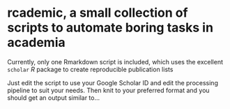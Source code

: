 #  rcademic, a small collection of scripts to automate boring tasks in academia

Currently, only one Rmarkdown script is included, which uses the excellent `scholar`  *R* package to create reproducible publication lists

Just edit the script to use your Google Scholar ID and edit the processing pipeline to suit your needs. Then knit to your preferred format and you should get an output similar to...
